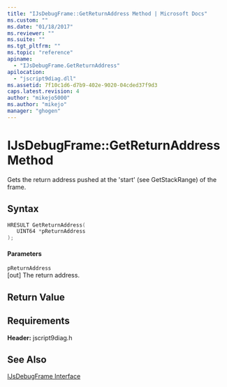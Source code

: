 ```yaml
---
title: "IJsDebugFrame::GetReturnAddress Method | Microsoft Docs"
ms.custom: ""
ms.date: "01/18/2017"
ms.reviewer: ""
ms.suite: ""
ms.tgt_pltfrm: ""
ms.topic: "reference"
apiname: 
  - "IJsDebugFrame.GetReturnAddress"
apilocation: 
  - "jscript9diag.dll"
ms.assetid: 7f10c1d6-d7b9-402e-9020-04cded37f9d3
caps.latest.revision: 4
author: "mikejo5000"
ms.author: "mikejo"
manager: "ghogen"
---
```

# IJsDebugFrame::GetReturnAddress Method
Gets the return address pushed at the 'start' (see GetStackRange) of the frame.  
  
## Syntax  
  
```cpp
HRESULT GetReturnAddress(  
   UINT64 *pReturnAddress  
);  
```  
  
#### Parameters  
 `pReturnAddress`  
 [out] The return address.  
  
## Return Value  
  
## Requirements  
 **Header:** jscript9diag.h  
  
## See Also  
 [IJsDebugFrame Interface](../../winscript/reference/ijsdebugframe-interface.md)